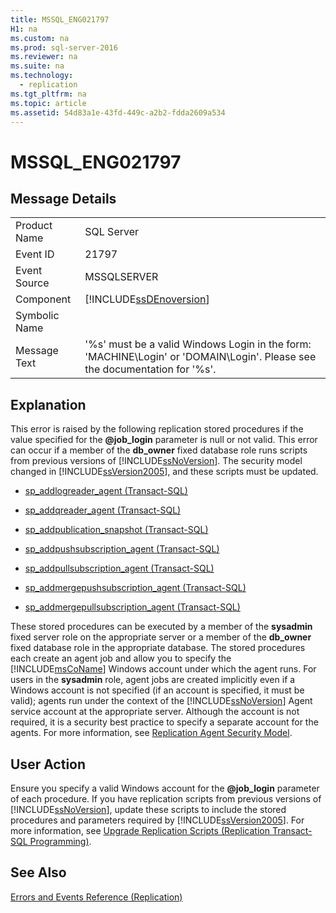 ```yaml
---
title: MSSQL_ENG021797
H1: na
ms.custom: na
ms.prod: sql-server-2016
ms.reviewer: na
ms.suite: na
ms.technology: 
  - replication
ms.tgt_pltfrm: na
ms.topic: article
ms.assetid: 54d83a1e-43fd-449c-a2b2-fdda2609a534
---
```

# MSSQL_ENG021797
    
## Message Details  
  
|||  
|-|-|  
|Product Name|SQL Server|  
|Event ID|21797|  
|Event Source|MSSQLSERVER|  
|Component|[!INCLUDE[ssDEnoversion](../../Token/Other/ssDEnoversion_md.md)]|  
|Symbolic Name||  
|Message Text|'%s' must be a valid Windows Login in the form: 'MACHINE\\Login' or 'DOMAIN\\Login'. Please see the documentation for '%s'.|  
  
## Explanation  
 This error is raised by the following replication stored procedures if the value specified for the **@job\_login** parameter is null or not valid. This error can occur if a member of the **db\_owner** fixed database role runs scripts from previous versions of [!INCLUDE[ssNoVersion](../../Token/Other/ssNoVersion_md.md)]. The security model changed in [!INCLUDE[ssVersion2005](../../Token/Other/ssVersion2005_md.md)], and these scripts must be updated.  
  
-   [sp_addlogreader_agent &#40;Transact-SQL&#41;](../Topic/sp_addlogreader_agent%20\(Transact-SQL\).md)  
  
-   [sp_addqreader_agent &#40;Transact-SQL&#41;](../Topic/sp_addqreader_agent%20\(Transact-SQL\).md)  
  
-   [sp_addpublication_snapshot &#40;Transact-SQL&#41;](../Topic/sp_addpublication_snapshot%20\(Transact-SQL\).md)  
  
-   [sp_addpushsubscription_agent &#40;Transact-SQL&#41;](../Topic/sp_addpushsubscription_agent%20\(Transact-SQL\).md)  
  
-   [sp_addpullsubscription_agent &#40;Transact-SQL&#41;](../Topic/sp_addpullsubscription_agent%20\(Transact-SQL\).md)  
  
-   [sp_addmergepushsubscription_agent &#40;Transact-SQL&#41;](../Topic/sp_addmergepushsubscription_agent%20\(Transact-SQL\).md)  
  
-   [sp_addmergepullsubscription_agent &#40;Transact-SQL&#41;](../Topic/sp_addmergepullsubscription_agent%20\(Transact-SQL\).md)  
  
 These stored procedures can be executed by a member of the **sysadmin** fixed server role on the appropriate server or a member of the **db\_owner** fixed database role in the appropriate database. The stored procedures each create an agent job and allow you to specify the [!INCLUDE[msCoName](../../Token/Other/msCoName_md.md)] Windows account under which the agent runs. For users in the **sysadmin** role, agent jobs are created implicitly even if a Windows account is not specified \(if an account is specified, it must be valid\); agents run under the context of the [!INCLUDE[ssNoVersion](../../Token/Other/ssNoVersion_md.md)] Agent service account at the appropriate server. Although the account is not required, it is a security best practice to specify a separate account for the agents. For more information, see [Replication Agent Security Model](../../Topics/TopicNameNotContainA/Replication-Agent-Security-Model.md).  
  
## User Action  
 Ensure you specify a valid Windows account for the **@job\_login** parameter of each procedure. If you have replication scripts from previous versions of [!INCLUDE[ssNoVersion](../../Token/Other/ssNoVersion_md.md)], update these scripts to include the stored procedures and parameters required by [!INCLUDE[ssVersion2005](../../Token/Other/ssVersion2005_md.md)]. For more information, see [Upgrade Replication Scripts &#40;Replication Transact-SQL Programming&#41;](../../Topics/TopicNameNotContainA/Upgrade-Replication-Scripts--Replication-Transact-SQL-Programming-.md).  
  
## See Also  
 [Errors and Events Reference &#40;Replication&#41;](../../Topics/TopicNameNotContainA/Errors-and-Events-Reference--Replication-.md)  
  
  